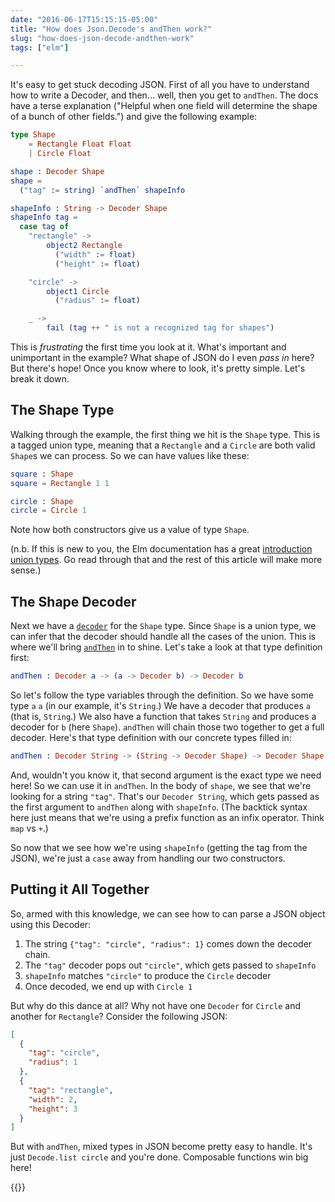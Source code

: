 ```yaml
---
date: "2016-06-17T15:15:15-05:00"
title: "How does Json.Decode's andThen work?"
slug: "how-does-json-decode-andthen-work"
tags: ["elm"]

---
```


It's easy to get stuck decoding JSON. First of all you have to understand how to
write a Decoder, and then&hellip; well, then you get to `andThen`. The docs have
a terse explanation ("Helpful when one field will determine the shape of a bunch
of other fields.") and give the following example:

```elm
type Shape
    = Rectangle Float Float
    | Circle Float

shape : Decoder Shape
shape =
  ("tag" := string) `andThen` shapeInfo

shapeInfo : String -> Decoder Shape
shapeInfo tag =
  case tag of
    "rectangle" ->
        object2 Rectangle
          ("width" := float)
          ("height" := float)

    "circle" ->
        object1 Circle
          ("radius" := float)

    _ ->
        fail (tag ++ " is not a recognized tag for shapes")
```

This is *frustrating* the first time you look at it. What's important and
unimportant in the example? What shape of JSON do I even *pass in* here? But
there's hope! Once you know where to look, it's pretty simple. Let's break it
down.

<!--more-->

## The Shape Type

Walking through the example, the first thing we hit is the `Shape` type. This is
a tagged union type, meaning that a `Rectangle` and a `Circle` are both valid
`Shape`s we can process. So we can have values like these:

```elm
square : Shape
square = Rectangle 1 1

circle : Shape
circle = Circle 1
```

Note how both constructors give us a value of type `Shape`. 

(n.b. If this is new to you, the Elm documentation has a great
[introduction union types](http://guide.elm-lang.org/types/union_types.html). Go
read through that and the rest of this article will make more sense.)

## The Shape Decoder

Next we have a
[`decoder`](http://package.elm-lang.org/packages/elm-lang/core/4.0.0/Json-Decode#Decoder)
for the `Shape` type. Since `Shape` is a union type, we can infer that the
decoder should handle all the cases of the union. This is where we'll bring
[`andThen`](http://package.elm-lang.org/packages/elm-lang/core/4.0.0/Json-Decode#andThen)
in to shine. Let's take a look at that type definition first:

```elm
andThen : Decoder a -> (a -> Decoder b) -> Decoder b
```

So let's follow the type variables through the definition. So we have some type
`a` `a` (in our example, it's `String`.) We have a decoder that produces `a`
(that is, `String`.) We also have a function that takes `String` and produces a
decoder for `b` (here `Shape`). `andThen` will chain those two together to get a
full decoder. Here's that type definition with our concrete types filled in:

```elm
andThen : Decoder String -> (String -> Decoder Shape) -> Decoder Shape
```

And, wouldn't you know it, that second argument is the exact type we need here!
So we can use it in `andThen`. In the body of `shape`, we see that we're looking
for a string `"tag"`. That's our `Decoder String`, which gets passed as the
first argument to `andThen` along with `shapeInfo`. (The backtick syntax here
just means that we're using a prefix function as an infix operator. Think `map`
vs `+`.)

So now that we see how we're using `shapeInfo` (getting the tag from the JSON),
we're just a `case` away from handling our two constructors.

## Putting it All Together

So, armed with this knowledge, we can see how to can parse a JSON object using
this Decoder:

1. The string `{"tag": "circle", "radius": 1}` comes down the decoder chain.
2. The `"tag"` decoder pops out `"circle"`, which gets passed to `shapeInfo`
3. `shapeInfo` matches `"circle"` to produce the `Circle` decoder
4. Once decoded, we end up with `Circle 1`

But why do this dance at all? Why not have one `Decoder` for `Circle` and
another for `Rectangle`? Consider the following JSON:

```json
[
  {
    "tag": "circle",
    "radius": 1
  },
  {
    "tag": "rectangle",
    "width": 2,
    "height": 3
  }
]
```

But with `andThen`, mixed types in JSON become pretty easy to handle. It's just
`Decode.list circle` and you're done. Composable functions win big here!

{{<elmJsonSignup>}}
